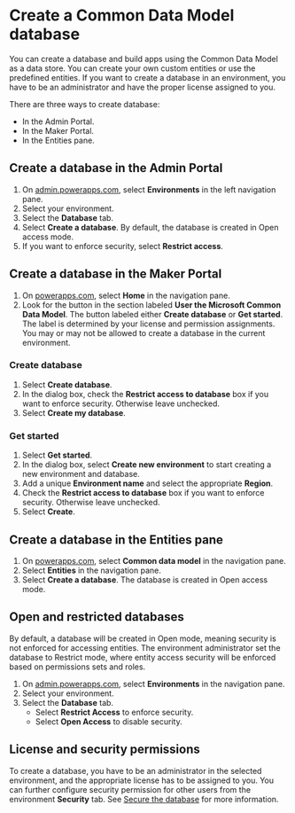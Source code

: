 <properties
	pageTitle="Create a Common Data Model database | Microsoft Common Data Model"
	description="Create a Common Data Model database"
	services="powerapps"
	documentationCenter="na"
	authors="nimakms"
	manager="robinarh"
	editor=""
	tags=""/>

<tags
   ms.service="powerapps"
   ms.devlang="na"
   ms.topic="article"
   ms.tgt_pltfrm="na"
   ms.workload="na"
   ms.date="10/16/2016"
   ms.author="robinr"/>

# Create a Common Data Model database
You can create a database and build apps using the Common Data Model as a data store. You can create your own custom entities or use the predefined entities. If you want to create a database in an environment, you have to be an administrator and have the proper license assigned to you.

There are three ways to create database:
+ In the Admin Portal.
+ In the Maker Portal.
+ In the Entities pane.

## Create a database in the Admin Portal
1. On [admin.powerapps.com](https://admin.powerapps.com), select **Environments** in the left navigation pane.
1. Select your environment.
1. Select the **Database** tab.
1. Select **Create a database**. By default, the database is created in Open access mode.
1. If you want to enforce security, select **Restrict access**.

## Create a database in the Maker Portal
1. On [powerapps.com](https://web.powerapps.com), select **Home** in the navigation pane.
1. Look for the button in the section labeled **User the Microsoft Common Data Model**. The button labeled either **Create database** or **Get started**. The label is determined by your license and permission assignments. You may or may not be allowed to create a database in the current environment.

### Create database
1. Select **Create database**.
1. In the dialog box, check the **Restrict access to database** box if you want to enforce security. Otherwise leave unchecked.
1. Select **Create my database**.

### Get started
1. Select **Get started**.
1. In the dialog box, select **Create new environment** to start creating a new environment and database.
1. Add a unique **Environment name** and select the appropriate **Region**.
1. Check the **Restrict access to database** box if you want to enforce security. Otherwise leave unchecked.
1. Select **Create**.

## Create a database in the Entities pane
1. On [powerapps.com](https://web.powerapps.com), select **Common data model** in the  navigation pane.
1. Select **Entities** in the navigation pane.
1. Select **Create a database**. The database is created in Open access mode.

## Open and restricted databases
By default, a database will be created in Open mode, meaning security is not enforced for accessing entities. The environment administrator set the database to Restrict mode, where entity access security will be enforced based on permissions sets and roles.

1. On [admin.powerapps.com](https://admin.powerapps.com), select **Environments** in the  navigation pane.
1. Select your environment.
1. Select the **Database** tab.
    + Select **Restrict Access** to enforce security.
    + Select **Open Access** to disable security.

## License and security permissions
To create a database, you have to be an administrator in the selected environment, and  the appropriate license has to be assigned to you. You can further configure security permission for other users from the environment **Security** tab. See [Secure the database](database-security.md) for more information.
